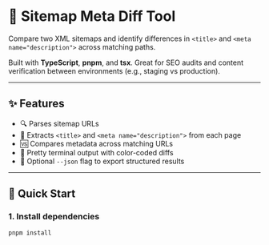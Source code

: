 # 🧭 Sitemap Meta Diff Tool

Compare two XML sitemaps and identify differences in `<title>` and `<meta name="description">` across matching paths.

Built with **TypeScript**, **pnpm**, and **tsx**. Great for SEO audits and content verification between environments (e.g., staging vs production).

---

## ✨ Features

- 🔍 Parses sitemap URLs
- 🧠 Extracts `<title>` and `<meta name="description">` from each page
- 🆚 Compares metadata across matching URLs
- 🎨 Pretty terminal output with color-coded diffs
- 💾 Optional `--json` flag to export structured results

---

## 🚀 Quick Start

### 1. Install dependencies

```bash
pnpm install
```
